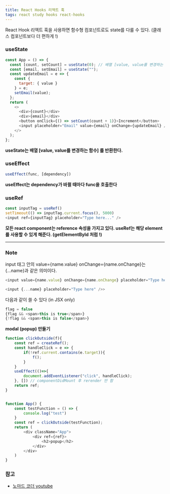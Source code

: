 ```yaml
---
title: React Hooks 리액트 훅
tags: react study hooks react-hooks
---
```


React Hook 리액트 훅을 사용하면 함수형 컴포넌트로도 state를 다룰 수 있다. (클래스 컴포넌트보다 더 편하게 !)

### useState

``` javascript
const App = () => {
  const [count, setCount] = useState(0); // 배열 [value, value를 변경하는 함수] 를 반환
  const [email, setEmail] = useState("");
  const updateEmail = e => {
    const {
      target: { value }
    } = e;
    setEmail(value);
  };
  return (
    <>
      <div>{count}</div>
      <div>{email}</div>
      <button onClick={() => setCount(count + 1)}>Increment</button>
      <input placeholder="Email" value={email} onChange={updateEmail} />
    </>
  );
};
```
**useState는 배열 [value, value를 변경하는 함수] 를 반환한다.**

### useEffect

``` javascript
useEffect(func, [dependency])
```

**useEffect는 dependency가 바뀔 때마다 func을 호출한다**

### useRef

``` javascript
const inputTag = useRef()
setTimeout(() => inputTag.current.focus(), 5000)
<input ref={inputTag} placeholder="Type here..." />
```

**모든 react component는 reference 속성을 가지고 있다. useRef는 해당 element를 사용할 수 있게 해준다. (getElementById 처럼 !)**




---

### Note


input 태그 안의 value={name.value} onChange={name.onChange}는 {...name}과 같은 의미이다.

``` javascript
<input value={name.value} onChange={name.onChange} placeholder="Type here" />>
```
``` javascript
<input {...name} placeholder="Type here" />>
```

다음과 같이 쓸 수 있다 (in JSX only)

``` javascript
flag = false
{flag && <span>this is true</span>}
{!flag && <span>this is false</span>}
```

**modal (popup) 만들기**
``` javascript
function clickOutside(f){
    const ref = createRef();
    const handleClick = e => {
        if(!ref.current.contains(e.target)){
            f();
        }
    }
    useEffect(()=>{
        document.addEventListener("click", handleClick);
    }, []) // componentDidMount 후 rerender 안 함
    return ref;
}


function App() {
    const testFunction = () => {
        console.log("test")
    }
    const ref = clickOutside(testFunction);
    return (
        <div className="App">
            <div ref={ref}>
                <h2>popup</h2>
            </div>
        </div>
    )
}

```



### 참고
- [노마드 코더 youtube](https://www.youtube.com/channel/UCUpJs89fSBXNolQGOYKn0YQ)